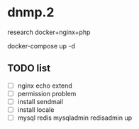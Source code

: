 # dnmp.2
research docker+nginx+php

docker-compose up -d

## TODO list

- [ ] nginx echo extend
- [ ] permission problem
- [ ] install sendmail
- [ ] install locale
- [ ] mysql redis mysqladmin redisadmin up